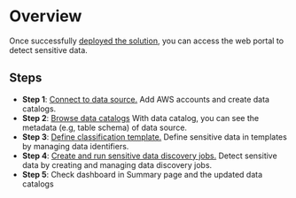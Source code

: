 # Overview
Once successfully [deployed the solution](../deployment/deployment.md), you can access the web portal to detect sensitive data. 

## Steps

- **Step 1**: [Connect to data source.](data-source.md) Add AWS accounts and create data catalogs.
- **Step 2**: [Browse data catalogs](data-catalog-sync.md) With data catalog, you can see the metadata (e.g, table schema) of data source.
- **Step 3**: [Define classification template.](data-classification-template.md) Define sensitive data in templates by managing data identifiers.
- **Step 4**: [Create and run sensitive data discovery jobs.](discovery-job-create.md) Detect sensitive data by creating and managing data discovery jobs.
- **Step 5**: Check dashboard in Summary page and the updated data catalogs